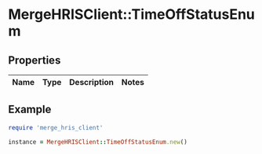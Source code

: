 # MergeHRISClient::TimeOffStatusEnum

## Properties

| Name | Type | Description | Notes |
| ---- | ---- | ----------- | ----- |

## Example

```ruby
require 'merge_hris_client'

instance = MergeHRISClient::TimeOffStatusEnum.new()
```

